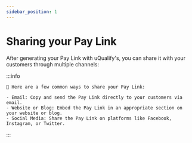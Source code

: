 ```yaml
---
sidebar_position: 1
---
```


# Sharing your Pay Link

After generating your Pay Link with uQualify's, you can share it with your customers through multiple channels:

:::info

    📘 Here are a few common ways to share your Pay Link:

    - Email: Copy and send the Pay Link directly to your customers via email.
    - Website or Blog: Embed the Pay Link in an appropriate section on your website or blog.
    - Social Media: Share the Pay Link on platforms like Facebook, Instagram, or Twitter.


:::